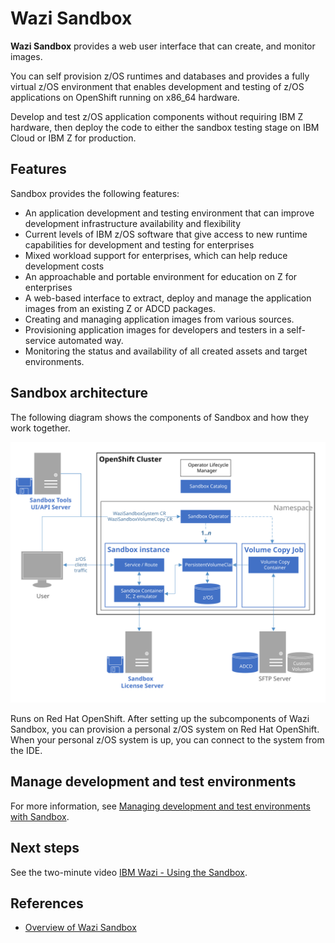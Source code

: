 # Wazi Sandbox

**Wazi Sandbox** provides a web user interface that can create, and monitor images. 

You can self provision z/OS runtimes and databases and provides a fully virtual z/OS environment that enables development and testing of z/OS applications on OpenShift running on x86_64 hardware. 

Develop and test z/OS application components without requiring IBM Z hardware, then deploy the code to either the sandbox testing stage on IBM Cloud or IBM Z for production.

## Features

Sandbox provides the following features:

- An application development and testing environment that can improve development infrastructure availability and flexibility
- Current levels of IBM z/OS software that give access to new runtime capabilities for development and testing for enterprises
- Mixed workload support for enterprises, which can help reduce development costs
- An approachable and portable environment for education on Z for enterprises
- A web-based interface to extract, deploy and manage the application images from an existing Z or ADCD packages.
- Creating and managing application images from various sources.
- Provisioning application images for developers and testers in a self-service automated way.
- Monitoring the status and availability of all created assets and target environments.

## Sandbox architecture

The following diagram shows the components of Sandbox and how they work together. 

[![wazi sandbox](./media/ArchitectureOverview_1.1.svg)](https://www.ibm.com/docs/en/cloud-paks/z-modernization-stack/2023.4?topic=host-option-1-managing-development-test-environments-sandbox)

Runs on Red Hat OpenShift. After setting up the subcomponents of Wazi Sandbox, you can provision a personal z/OS system on Red Hat OpenShift. When your personal z/OS system is up, you can connect to the system from the IDE.

## Manage development and test environments

For more information, see [Managing development and test environments with Sandbox](https://www.ibm.com/docs/en/cloud-paks/z-modernization-stack/2023.2?topic=host-option-1-managing-development-test-environments-sandbox).

## Next steps

See the two-minute video [IBM Wazi - Using the Sandbox](https://mediacenter.ibm.com/media/IBM+Wazi+Developer+-+Using+the+Sandbox/1_h3q592tu).

## References

- [Overview of Wazi Sandbox](https://www.ibm.com/docs/en/cloud-paks/z-modernization-stack/2023.4?topic=guides-overview-wazi-sandbox)